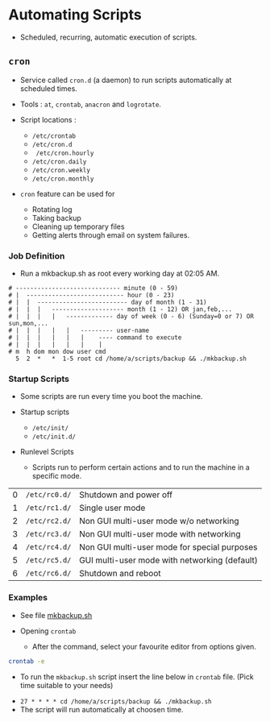 # Automating Scripts

* Scheduled, recurring, automatic execution of scripts.

## ` cron ` 

* Service called ` cron.d ` (a daemon) to run scripts automatically at scheduled times.
* Tools : ` at `, ` crontab `, ` anacron ` and ` logrotate `.
* Script locations : 
  - ` /etc/crontab `
  - ` /etc/cron.d `
  - ` /etc/cron.hourly`
  - ` /etc/cron.daily `
  - ` /etc/cron.weekly `
  - ` /etc/cron.monthly `

* ` cron ` feature can be used for
  - Rotating log 
  - Taking backup
  - Cleaning up temporary files
  - Getting alerts through email on system failures.

### Job Definition

* Run a mkbackup.sh as root every working day at 02:05 AM.

```terminal
# ----------------------------- minute (0 - 59)
# |  --------------------------- hour (0 - 23)
# |  |  ------------------------- day of month (1 - 31)
# |  |  |   -------------------- month (1 - 12) OR jan,feb,... 
# |  |  |   |   ------------- day of week (0 - 6) (Sunday=0 or 7) OR sun,mon,...
# |  |  |   |   |   --------- user-name
# |  |  |   |   |   |    ---- command to execute
# |  |  |   |   |   |    |
# m  h dom mon dow user cmd
  5  2  *   *  1-5 root cd /home/a/scripts/backup && ./mkbackup.sh 
```

### Startup Scripts

* Some scripts are run every time you boot the machine.
* Startup scripts
  - ` /etc/init/ `
  - ` /etc/init.d/ `

* Runlevel Scripts
  - Scripts run to perform certain actions and to run the machine in a specific mode.


|       |          |              |
| :---: | -------- | ------------ |
| 0 | ` /etc/rc0.d/ ` | Shutdown and power off |
| 1 | ` /etc/rc1.d/ ` | Single user mode |
| 2 | ` /etc/rc2.d/ ` | Non GUI multi-user mode w/o networking |
| 3 | ` /etc/rc3.d/ ` | Non GUI multi-user mode with networking |
| 4 | ` /etc/rc4.d/ ` | Non GUI multi-user mode for special purposes |
| 5 | ` /etc/rc5.d/ ` | GUI multi-user mode with networking (default) |
| 6 | ` /etc/rc6.d/ ` | Shutdown and reboot |

### Examples

* See file [mkbackup.sh](files/mkbackup.sh)

* Opening ` crontab `
  - After the command, select your favourite editor from options given.

```bash
crontab -e
```

* To run the ` mkbackup.sh ` script insert the line below in ` crontab ` file. (Pick time suitable to your needs)

 - ` 27 * * * * cd /home/a/scripts/backup && ./mkbackup.sh `
  - The script will run automatically at choosen time.

